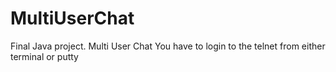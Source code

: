 # MultiUserChat
Final Java project. Multi User Chat
You have to login to the telnet from either terminal or putty
